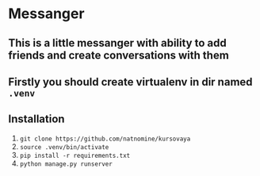 # Messanger

## This is a little messanger with ability to add friends and create conversations with them

## Firstly you should create virtualenv in dir named `.venv`

## Installation

1. `git clone https://github.com/natnomine/kursovaya`
2. `source .venv/bin/activate`
3. `pip install -r requirements.txt`
4. `python manage.py runserver`
